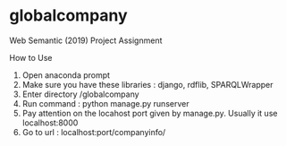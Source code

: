 # globalcompany
Web Semantic (2019) Project Assignment

How to Use
1. Open anaconda prompt
2. Make sure you have these libraries : django, rdflib, SPARQLWrapper
3. Enter directory /globalcompany
4. Run command : python manage.py runserver
5. Pay attention on the locahost port given by manage.py. Usually it use localhost:8000
6. Go to url : localhost:port/companyinfo/
